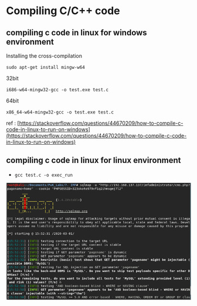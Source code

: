 # Compiling C/C++ code

## compiling c code in linux for windows environment

Installing the cross-compilation

```text
sudo apt-get install mingw-w64
```

32bit

```text
i686-w64-mingw32-gcc -o test.exe test.c
```

64bit

```text
x86_64-w64-mingw32-gcc -o test.exe test.c
```

ref : [https://stackoverflow.com/questions/44670209/how-to-compile-c-code-in-linux-to-run-on-windows](https://stackoverflow.com/questions/44670209/how-to-compile-c-code-in-linux-to-run-on-windows)

## compiling c code in linux for linux environment

* `gcc test.c -o exec_run`

![](../.gitbook/assets/image.png)

